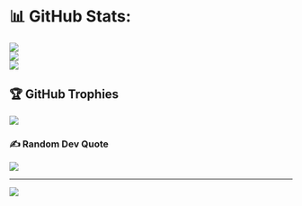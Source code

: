 # 📊 GitHub Stats:
![](https://github-readme-stats.vercel.app/api?username=Vijaydwivedi10&theme=dark&hide_border=false&include_all_commits=false&count_private=false)<br/>
![](https://github-readme-streak-stats.herokuapp.com/?user=Vijaydwivedi10&theme=dark&hide_border=false)<br/>
![](https://github-readme-stats.vercel.app/api/top-langs/?username=Vijaydwivedi10&theme=dark&hide_border=false&include_all_commits=false&count_private=false&layout=compact)

## 🏆 GitHub Trophies
![](https://github-profile-trophy.vercel.app/?username=Vijaydwivedi10&theme=radical&no-frame=false&no-bg=false&margin-w=4)

### ✍️ Random Dev Quote
![](https://quotes-github-readme.vercel.app/api?type=horizontal&theme=radical)

---
[![](https://visitcount.itsvg.in/api?id=Vijaydwivedi10&icon=0&color=0)](https://visitcount.itsvg.in)

<!-- Proudly created with GPRM ( https://gprm.itsvg.in ) -->

